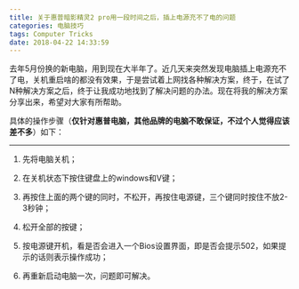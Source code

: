 ```yaml
---
title: 关于惠普暗影精灵2 pro用一段时间之后，插上电源充不了电的问题
categories: 电脑技巧
tags: Computer Tricks
date: 2018-04-22 14:33:59
---
```


去年5月份换的新电脑，用到现在大半年了。近几天来突然发现电脑插上电源充不了电，关机重启啥的都没有效果，于是尝试着上网找各种解决方案，终于，在试了N种解决方案之后，终于让我成功地找到了解决问题的办法。现在将我的解决方案分享出来，希望对大家有所帮助。<!--more-->

具体的操作步骤（**仅针对惠普电脑，其他品牌的电脑不敢保证，不过个人觉得应该差不多**）如下：

***

1. 先将电脑关机；

2. 在关机状态下按住键盘上的windows和V键；

3. 再按住上面的两个键的同时，不松开，再按住电源键，三个键同时按住不放2-3秒钟；

4. 松开全部的按键；

5. 按电源键开机，看是否会进入一个Bios设置界面，即是否会提示502，如果提示的话则表示操作成功；

6. 再重新启动电脑一次，问题即可解决。

